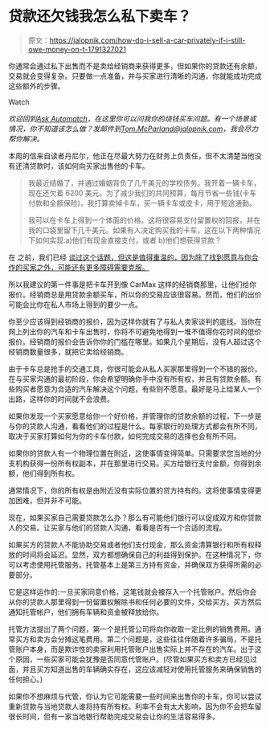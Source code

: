 # 贷款还欠钱我怎么私下卖车？

> 原文：<https://jalopnik.com/how-do-i-sell-a-car-privately-if-i-still-owe-money-on-t-1791327021>

你通常会通过私下出售而不是卖给经销商来获得更多，但如果你的贷款还有余额，交易就会变得复杂。只要做一点准备，并与买家进行清晰的沟通，你就能成功完成这些额外的步骤。

Watch

*欢迎回到*[*Ask Automatch*](http://jalopnik.com/tag/ask-automatch)*，在这里你可以问我你的烧钱买车问题。有一个场景或情况，你不知道该怎么做？发邮件到*[*Tom.McParland@jalopnik.com*](mailto:tom.mcparland@jalopnik.com)*，我会尽力帮你解决。*

本周的信来自读者丹尼尔，他正在尽最大努力在财务上负责任，但不太清楚当他没有还清贷款时，该如何向买家出售他的卡车。

> 我最近结婚了，并通过婚姻背负了几千美元的学校债务。我开着一辆卡车，现在还欠着 6200 美元。为了减少我们的共同预算，每月节省一些钱(卡车付款和全额保险)，我打算卖掉卡车，买一辆卡车或皮卡，用于短途通勤。
> 
> 我可以在卡车上得到一个体面的价格，这将很容易支付留置权的回报，并在我的口袋里留下几千美元。如果有人决定购买我的卡车，这在以下两种情况下如何实现:a)他们有现金直接支付，或者 b)他们想获得贷款？

在 之前，我们已经 [谈过这个话题，但这是值得重温的，因为除了找到愿意与你合作的买家之外，可能还有更多障碍需要克服。](http://jalopnik.com/how-do-i-sell-a-vehicle-i-haven-t-finished-paying-off-1769852073)

所以我建议的第一件事是把卡车开到像 CarMax 这样的经销商那里，让他们给你报价。经销商总是用贷款余额买车，所以你的交易应该很容易。然而，他们的出价可能会比你在私人市场上得到的要少一点。

你至少应该得到经销商的报价，因为这样你就有了与私人卖家谈判的底线。当你在网上列出你的汽车和卡车出售时，你将不可避免地得到一堆不值得你花时间的低价报价。经销商的报价会告诉你你的门槛在哪里。如果几个星期后，没有人超过这个经销商数量很多，就把它卖给经销商。

由于卡车总是抢手的交通工具，你很可能会从私人买家那里得到一个不错的报价。在与买家沟通的最初阶段，你会希望明确你手中没有所有权，并且有贷款余额。有些购买者愿意为合适的汽车解决这个问题，有些则不愿意。最好是马上给某人一个出路，这样你的时间就不会浪费。

如果你发现一个买家愿意给你一个好价格，并管理你的贷款余额的过程，下一步是与你的贷款人沟通，看看他们的过程是什么。每家银行的处理方式都会有所不同，取决于买家打算如何为你的卡车付款，如何完成交易的选择也会有所不同。

如果你的贷款人有一个物理位置在附近，这使事情变得简单。只需要求您当地的分支机构获得一份所有权副本，并在那里进行交易。买方给银行支付金额，你得到余额，他们得到所有权。

通常情况下，你的所有权是由附近没有实际位置的贷方持有的。这将使事情变得更加困难，但并非不可能。

现在，如果买家自己需要贷款怎么办？那么有可能他们银行可以促成双方和你贷款人的交易。让买家与他们的贷款人沟通，看看是否有一个合适的流程。

如果买方的贷款人不能协助交易或者他们支付现金，那么资金清算银行和所有权释放的时间将会延迟。显然，双方都想确保自己的利益得到保护。在这种情况下，你可以考虑使用托管服务。托管基本上是第三方持有资金，并确保双方获得所需的必要部分。

它是这样运作的:一旦买家同意价格，这笔钱就会被存入一个托管账户。然后你会从你的贷款人那里得到一份留置权解除书和任何必要的文件，交给买方。买方然后通知托管帐户，他们拥有车辆和资金被释放给你。

托管方法提出了两个问题，第一个是托管公司将向你收取一定比例的销售费用。通常买方和卖方会分摊这笔费用。第二个问题是，这些往往伴随着许多骗局，不是托管账户本身，而是欺诈性的卖家利用托管账户出售实际上并不存在的汽车。出于这个原因，一些买家可能会犹豫是否同意代管账户。(尽管如果买方和卖方已经见过面，并且买方知道出售的车辆确实存在，这应该减轻对使用托管服务来确保销售的任何担心。)

如果你不想麻烦与代管，你认为它可能需要一些时间来出售你的卡车，你可以尝试重新贷款与当地贷款人谁将持有所有权。利率不会有太大影响，因为你不会把车留很长时间，但有一家当地银行帮助完成交易会让你的生活容易得多。